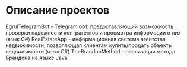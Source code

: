 # Описание проектов
EgrulTelegramBot - Telegram бот, предоставляющий возможность проверки надежности контрагентов и просмотра информации о них (язык C#)
RealEstateApp - информационная система агентства недвижимости, позволяющая клиентам купить/продать объекты недвижимости (язык C#)
TheBrandonMethod - реализация метода Брандона на языке Java
